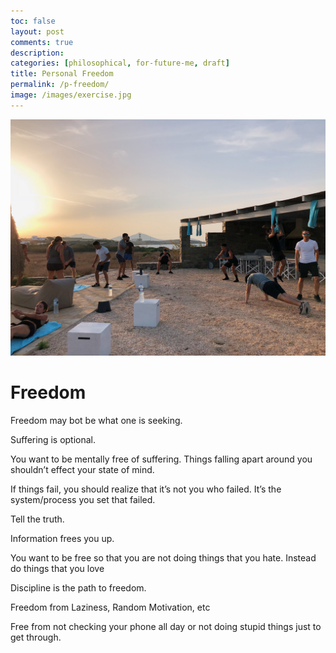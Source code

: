 ```yaml
---
toc: false
layout: post
comments: true
description:
categories: [philosophical, for-future-me, draft]
title: Personal Freedom
permalink: /p-freedom/
image: /images/exercise.jpg
---
```

![](/images/exercise.jpg)

# Freedom
Freedom may bot be what one is seeking.

Suffering is optional.

You want to be mentally free of suffering. Things falling apart around you shouldn’t effect your state of mind.

If things fail, you should realize that it’s not you who failed. It’s the system/process you set that failed.

Tell the truth.

Information frees you up.

You want to be free so that you are not doing things that you hate. Instead do things that you love

Discipline is the path to freedom. 

Freedom from Laziness, Random Motivation, etc 

Free from not checking your phone all day or not doing stupid things just to get through.